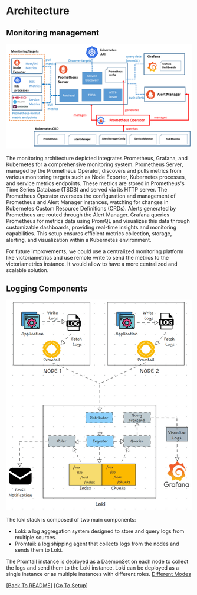 # Architecture

## Monitoring management


![Monitoring architecture](./images/prometheus-stack-architecture.png)

The monitoring architecture depicted integrates Prometheus, Grafana, and Kubernetes for a comprehensive monitoring system. Prometheus Server, managed by the Prometheus Operator, discovers and pulls metrics from various monitoring targets such as Node Exporter, Kubernetes processes, and service metrics endpoints. These metrics are stored in Prometheus's Time Series Database (TSDB) and served via its HTTP server. The Prometheus Operator oversees the configuration and management of Prometheus and Alert Manager instances, watching for changes in Kubernetes Custom Resource Definitions (CRDs). Alerts generated by Prometheus are routed through the Alert Manager. Grafana queries Prometheus for metrics data using PromQL and visualizes this data through customizable dashboards, providing real-time insights and monitoring capabilities. This setup ensures efficient metrics collection, storage, alerting, and visualization within a Kubernetes environment.


For future improvements, we could use a centralized monitoring platform like victoriametrics and use remote write to send the metrics to the victoriametrics instance. It would allow to have a more centralized and scalable solution.


## Logging Components

![Logging architecture](./images/loki-architecture.gif)

The loki stack is composed of two main components:
- Loki: a log aggregation system designed to store and query logs from multiple sources.
- Promtail: a log shipping agent that collects logs from the nodes and sends them to Loki.

The Promtail instance is deployed as a DaemonSet on each node to collect the logs and send them to the Loki instance. Loki can be deployed as a single instance or as multiple instances with different roles. 
[Different Modes](https://grafana.com/docs/loki/latest/get-started/deployment-modes/)


[[Back To README]](../README.md) [[Go To Setup]](./Setup-monitoring.md) 




